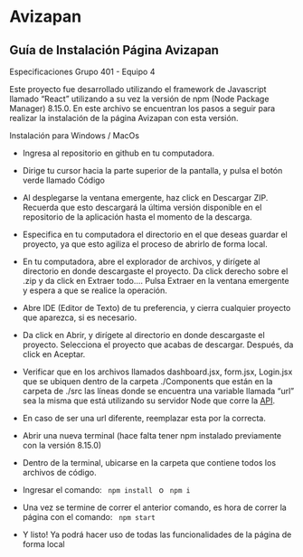 # Avizapan 

## Guía de Instalación Página Avizapan

Especificaciones
Grupo 401 - Equipo 4

Este proyecto fue desarrollado utilizando el framework de Javascript llamado “React” utilizando a su vez la versión de npm (Node Package Manager) 8.15.0. En este archivo se encuentran los pasos a seguir para realizar la instalación de la página Avizapan con esta versión.

Instalación para Windows / MacOs

* Ingresa al repositorio en github en tu computadora.

* Dirige tu cursor hacia la parte superior de la pantalla, y pulsa el botón verde llamado Código

* Al desplegarse la ventana emergente, haz click en Descargar ZIP. Recuerda que esto descargará la última versión disponible en el repositorio de la   aplicación hasta el momento de la descarga.

* Especifica en tu computadora el directorio en el que deseas guardar el proyecto, ya que esto agiliza el proceso de abrirlo de forma local.

* En tu computadora, abre el explorador de archivos, y dirígete al directorio en donde descargaste el proyecto. Da click derecho sobre el .zip y da click en Extraer todo.... Pulsa Extraer en la ventana emergente y espera a que se realice la operación. 

* Abre IDE (Editor de Texto) de tu preferencia, y cierra cualquier proyecto que aparezca, si es necesario.

* Da click en Abrir, y dirígete al directorio en donde descargaste el proyecto. Selecciona el proyecto que acabas de descargar. Después, da click en Aceptar.

* Verificar que en los archivos llamados dashboard.jsx, form.jsx, Login.jsx que se ubiquen dentro de la carpeta ./Components que están en la carpeta de ./src las líneas donde se encuentra una variable llamada “url” sea la misma que está utilizando su servidor Node que corre la [API]([https://duckduckgo.com](https://github.com/pablogonzalezdelaparra/avizapan-api)).

* En caso de ser una url diferente, reemplazar esta por la correcta.

* Abrir una nueva terminal (hace falta tener npm instalado previamente con la versión 8.15.0)

* Dentro de la terminal, ubicarse en la carpeta que contiene todos los archivos de código.

* Ingresar el comando: <code> npm install </code> o <code> npm i </code> 

* Una vez se termine de correr el anterior comando, es hora de correr la página con el comando: <code> npm start </code>

* Y listo! Ya podrá hacer uso de todas las funcionalidades de la página de forma local



